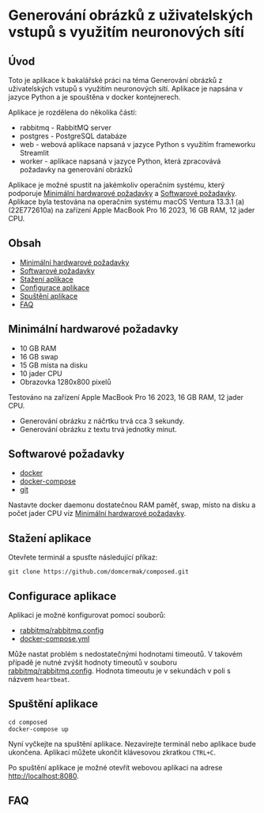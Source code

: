 # Generování obrázků z uživatelských vstupů s využitím neuronových sítí
## Úvod

Toto je aplikace k bakalářské práci na téma Generování obrázků z uživatelských vstupů s využitím neuronových sítí. Aplikace je napsána v jazyce Python a je spouštěna v docker kontejnerech. 

Aplikace je rozdělena do několika částí:
- rabbitmq - RabbitMQ server
- postgres - PostgreSQL databáze
- web - webová aplikace napsaná v jazyce Python s využitím frameworku Streamlit
- worker - aplikace napsaná v jazyce Python, která zpracovává požadavky na generování obrázků

Aplikace je možné spustit na jakémkoliv operačním systému, který podporuje [Minimální hardwarové požadavky](#minimální-hardwarové-požadavky) a [Softwarové požadavky](#softwarové-požadavky).
Aplikace byla testována na operačním systému macOS Ventura 13.3.1 (a) (22E772610a) na zařízení Apple MacBook Pro 16 2023, 16 GB RAM, 12 jader CPU.

## Obsah

- [Minimální hardwarové požadavky](#minimální-hardwarové-požadavky)
- [Softwarové požadavky](#softwarové-požadavky)
- [Stažení aplikace](#stažení-aplikace)
- [Configurace aplikace](#configurace-aplikace)
- [Spuštění aplikace](#spuštění-aplikace)
- [FAQ](#faq)

## Minimální hardwarové požadavky
- 10 GB RAM
- 16 GB swap
- 15 GB místa na disku
- 10 jader CPU
- Obrazovka 1280x800 pixelů

Testováno na zařízení Apple MacBook Pro 16 2023, 16 GB RAM, 12 jader CPU.
- Generování obrázku z náčrtku trvá cca 3 sekundy.
- Generování obrázku z textu trvá jednotky minut.

## Softwarové požadavky
- [docker](https://docs.docker.com/get-docker/)
- [docker-compose](https://docs.docker.com/compose/install/) 
- [git](https://git-scm.com/downloads)

Nastavte docker daemonu dostatečnou RAM paměť, swap, místo na disku a počet jader CPU viz [Minimální hardwarové požadavky](#minimální-hardwarové-požadavky).

## Stažení aplikace
Otevřete terminál a spusťte následující příkaz:

```shell
git clone https://github.com/domcermak/composed.git
```

## Configurace aplikace
Aplikaci je možné konfigurovat pomocí souborů:
- [rabbitmq/rabbitmq.config](./rabbitmq/rabbitmq.config)
- [docker-compose.yml](./docker-compose.yml)

Může nastat problém s nedostatečnými hodnotami timeoutů. V takovém případě je nutné zvýšit hodnoty timeoutů v souboru [rabbitmq/rabbitmq.config](./rabbitmq/rabbitmq.config). Hodnota timeoutu je v sekundách v poli s názvem `heartbeat`.

## Spuštění aplikace

```shell
cd composed
docker-compose up
```

Nyní vyčkejte na spuštění aplikace. Nezavírejte terminál nebo aplikace bude ukončena. Aplikaci můžete ukončit klávesovou zkratkou `CTRL+C`.

Po spuštění aplikace je možné otevřít webovou aplikaci na adrese [http://localhost:8080](http://localhost:8080).

## FAQ